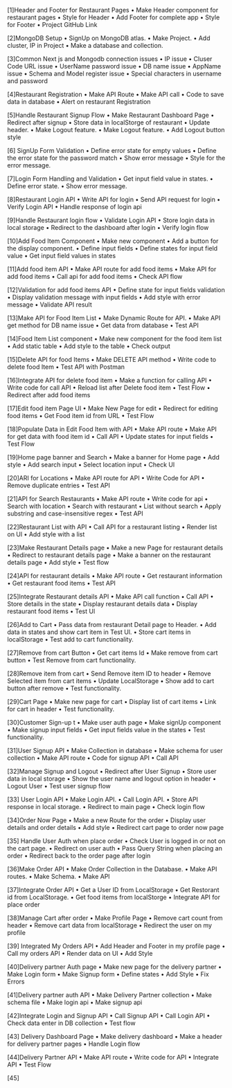 [1]Header and Footer for Restaurant Pages
• Make Header component for restaurant pages
• Style for Header
• Add Footer for complete app
• Style for Footer
• Project GitHub Link

[2]MongoDB Setup
• SignUp on MongoDB atlas.
• Make Project.
• Add cluster, IP in Project
• Make a database and collection.

[3]Common Next js and Mongodb connection issues
• IP issue
• Cluser Code URL issue
• UserName password issue
• DB name issue
• AppName issue
• Schema and Model register issue
• Special characters in username and password

[4]Restaurant Registration
• Make API Route
• Make API call
• Code to save data in database
• Alert on restaurant Registration

[5]Handle Restaurant Signup Flow
• Make Restaurant Dashboard Page
• Redirect after signup
• Store data in localStorge of restaurant
• Update header.
• Make Logout feature.
• Make Logout feature.
• Add Logout button style

[6] SignUp Form Validation
• Define error state for empty values
• Define the error state for the password match
• Show error message
• Style for the error message.

[7]Login Form Handling and Validation
• Get input field value in states.
• Define error state.
• Show error message.

[8]Restaurant Login API
• Write API for login
• Send API request for login
• Verify Login API
• Handle response of login api

[9]Handle Restaurant login flow
• Validate Login API
• Store login data in local storage
• Redirect to the dashboard after login
• Verify login flow

[10]Add Food Item Component
• Make new component
• Add a button for the display component.
• Define input fields
• Define states for input field value
• Get input field values in states

[11]Add food item API
• Make API route for add food items
• Make API for add food items
• Call api for add food items
• Check API flow

[12]Validation for add food items API
• Define state for input fields validation
• Display validation message with input fields
• Add style with error message
• Validate API result

[13]Make APl for Food Item List
• Make Dynamic Route for API.
• Make API get method for DB name issue
• Get data from database
• Test API

[14]Food Item List component
• Make new component for the food item list
• Add static table
• Add style to the table
• Check output

[15]Delete API for food Items
• Make DELETE API method
• Write code to delete food Item
• Test API with Postman

[16]Integrate API for delete food item
• Make a function for calling API
• Write code for call API
• Reload list after Delete food item
• Test Flow
• Redirect after add food items

[17]Edit food item Page UI
• Make New Page for edit
• Redirect for editing food items
• Get Food item id from URL
• Test Flow

[18]Populate Data in Edit Food Item with API
• Make API route
• Make API for get data with food item id
• Call API
• Update states for input fields
• Test Flow

[19]Home page banner and Search
• Make a banner for Home page
• Add style
• Add search input
• Select location input
• Check Ul

[20]ARI for Locations
• Make API route for API
• Write Code for API
• Remove duplicate entries
• Test API

[21]API for Search Restaurants
• Make API route
• Write code for api
• Search with location
• Search with restaurant
• List without search
• Apply substring and case-insensitive regex
• Test API

[22]Restaurant List with API
• Call API for a restaurant listing
• Render list on Ul
• Add style with a list

[23]Make Restaurant Details page
• Make a new Page for restaurant details
• Redirect to restaurant details page
• Make a banner on the restaurant details page
• Add style
• Test flow

[24]API for restaurant details
• Make API route
• Get restaurant information
• Get restaurant food items
• Test API

[25]Integrate Restaurant details API
• Make API call function
• Call API
• Store details in the state
• Display restaurant details data
• Display restaurant food items
• Test Ul

[26]Add to Cart
• Pass data from restaurant Detail page to Header.
• Add data in states and show cart item in Test Ul.
• Store cart items in localStorage
• Test add to cart functionality.
 
 [27]Remove from cart Button
• Get cart items Id
• Make remove from cart button
• Test Remove from cart functionality.

[28]Remove item from cart
• Send Remove item ID to header
• Remove Selected item from cart items
• Update LocalStorage
• Show add to cart button after remove
• Test functionality.

[29]Cart Page
• Make new page for cart
• Display list of cart items
• Link for cart in header
• Test functionality.

[30]Customer Sign-up t
• Make user auth page
• Make signUp component
• Make signup input fields
• Get input fields value in the states
• Test functionality.

[31]User Signup API
• Make Collection in database
• Make schema for user collection
• Make API route
• Code for signup API
• Call API

[32]Manage Signup and Logout
• Redirect after User Signup
• Store user data in local storage
• Show the user name and logout option in header
• Logout User
• Test user signup flow

[33] User Login API
• Make Login API.
• Call Login API.
• Store API response in local storage.
• Redirect to main page
• Check login flow

[34]Order Now Page
• Make a new Route for the order
• Display user details and order details
• Add style
• Redirect cart page to order now page

[35] Handle User Auth when place order
• Check User is logged in or not on the cart page.
• Redirect on user auth
• Pass Query String when placing an order
• Redirect back to the order page after login

[36]Make Order API
• Make Order Collection in the Database.
• Make API routes.
• Make Schema.
• Make APl

[37]Integrate Order API
• Get a User ID from LocalStorage
• Get Restorant id from LocalStorage.
• Get food items from localStorge
• Integrate API for place order

[38]Manage Cart after order
• Make Profile Page
• Remove cart count from header
• Remove cart data from localStorage
• Redirect the user on my profile

[39] Integrated My Orders API
• Add Header and Footer in my profile page
• Call my orders API
• Render data on Ul
• Add Style

[40]Delivery partner Auth page
• Make new page for the delivery partner
• Make Login form
• Make Signup form
• Define states
• Add Style
• Fix Errors

[41]Delivery partner auth API
• Make Delivery Partner collection
• Make schema file
• Make login api
• Make signup api

[42]Integrate Login and Signup API
• Call Signup API
• Call Login API
• Check data enter in DB collection
• Test flow

[43] Delivery Dashboard Page
• Make delivery dashboard
• Make a header for delivery partner pages
• Handle Login flow

[44]Delivery Partner API
• Make API route
• Write code for API
• Integrate API
• Test Flow

[45]